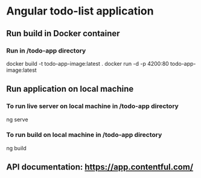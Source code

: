 # Angular todo-list application

## Run build in Docker container
### Run in /todo-app directory
docker build -t todo-app-image:latest  .
docker run -d -p 4200:80 todo-app-image:latest

## Run application on local machine
### To run live server on local machine in /todo-app directory
ng serve

### To run build on local machine in /todo-app directory
ng build

## API documentation: https://app.contentful.com/



